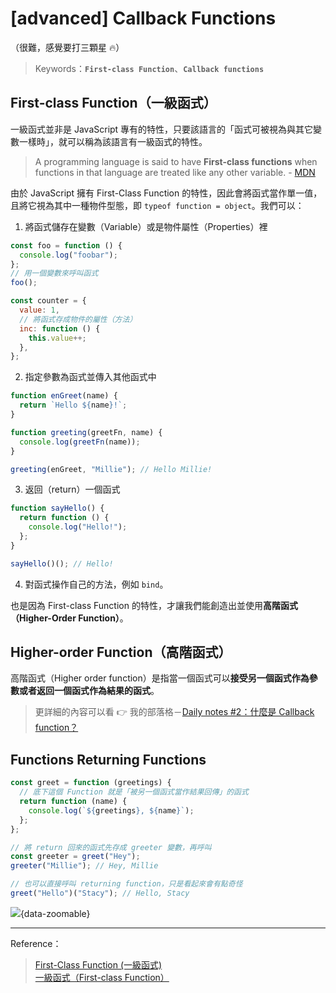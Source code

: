 # [advanced] Callback Functions

<span class="subtitle">（很難，感覺要打三顆星 🔥）</span>

> Keywords：**`First-class Function`**、**`Callback functions`**

## First-class Function（一級函式）

一級函式並非是 JavaScript 專有的特性，只要該語言的「函式可被視為與其它變數一樣時」，就可以稱為該語言有<span class="bolder">一級函式</span>的特性。

> A programming language is said to have **First-class functions** when functions in that language are treated like any other variable. - [MDN](https://developer.mozilla.org/en-US/docs/Glossary/First-class_Function)

由於 JavaScript 擁有 First-Class Function 的特性，因此會將函式當作單一值，且將它視為其中一種物件型態，即 `typeof function = object`。我們可以：

1. 將函式儲存在變數（Variable）或是物件屬性（Properties）裡

```javascript
const foo = function () {
  console.log("foobar");
};
// 用一個變數來呼叫函式
foo();
```

```javascript
const counter = {
  value: 1,
  // 將函式存成物件的屬性（方法）
  inc: function () {
    this.value++;
  },
};
```

2. 指定參數為函式並傳入其他函式中

```javascript
function enGreet(name) {
  return `Hello ${name}!`;
}

function greeting(greetFn, name) {
  console.log(greetFn(name));
}

greeting(enGreet, "Millie"); // Hello Millie!
```

3. 返回（return）一個函式

```javascript
function sayHello() {
  return function () {
    console.log("Hello!");
  };
}

sayHello()(); // Hello!
```

4. 對函式操作自己的方法，例如 `bind`。

也是因為 First-class Function 的特性，才讓我們能創造出並使用**高階函式（Higher-Order Function）**。

## Higher-order Function（高階函式）

高階函式（Higher order function）是指當一個函式可以**接受另一個函式作為參數或者返回一個函式作為結果的函式**。

> 更詳細的內容可以看 👉 我的部落格－[Daily notes #2：什麼是 Callback function？](https://millieqiu-blog.hashnode.dev/daily-note-callback-function)

## Functions Returning Functions

```javascript
const greet = function (greetings) {
  // 底下這個 Function 就是「被另一個函式當作結果回傳」的函式
  return function (name) {
    console.log(`${greetings}, ${name}`);
  };
};

// 將 return 回來的函式先存成 greeter 變數，再呼叫
const greeter = greet("Hey");
greeter("Millie"); // Hey, Millie

// 也可以直接呼叫 returning function，只是看起來會有點奇怪
greet("Hello")("Stacy"); // Hello, Stacy
```

![](/returning-fn.png){data-zoomable}

---

Reference：

> [First-Class Function (一級函式)](https://b-l-u-e-b-e-r-r-y.github.io/post/FirstClassFunction/) <br> [一級函式（First-class Function）](https://developer.mozilla.org/zh-TW/docs/Glossary/First-class_Function)
